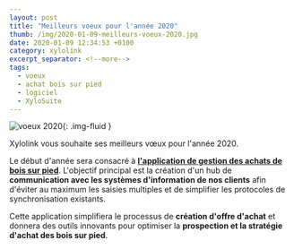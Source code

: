 ```yaml
---
layout: post
title: "Meilleurs voeux pour l'année 2020"
thumb: /img/2020-01-09-meilleurs-voeux-2020.jpg
date: 2020-01-09 12:34:53 +0100
category: xylolink
excerpt_separator: <!--more-->
tags:
  - voeux
  - achat bois sur pied
  - logiciel
  - XyloSuite
---
```


![voeux 2020]({{page.thumb}}){: .img-fluid }

<time datetime="{{page.date}}"></time>

<div itemscope itemtype="http://schema.org/TechArticle">
  <div itemprop="backstory">
    <p>
      Xylolink vous souhaite ses meilleurs vœux pour l'année 2020.
    </p>
  </div>
  <!--more-->
  <div itemprop="articleBody">
    <p>
      Le début d'année sera consacré à <strong><a href="/xylosuite/intro/achat"> l'application de gestion des achats de bois sur pied</a></strong>. L'objectif principal est la création d'un hub de <strong>communication avec les systèmes d'information de nos clients</strong> afin d'éviter au maximum les saisies multiples et de simplifier les protocoles de synchronisation existants.
    </p>
    <p>
      Cette application simplifiera le processus de <strong>création d'offre d'achat</strong> et donnera des outils innovants pour optimiser la <strong>prospection et la stratégie d'achat des bois sur pied</strong>.
    </p>
  </div>
</div>